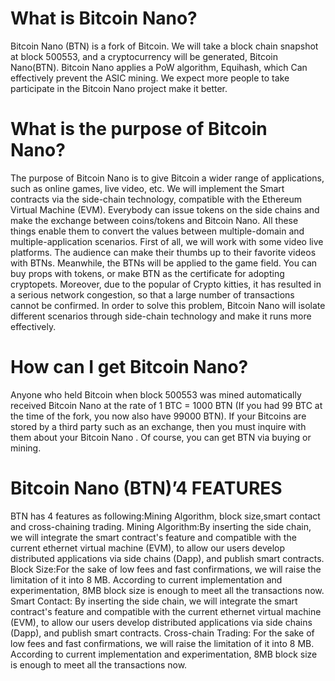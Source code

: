 
What is Bitcoin Nano?
============================
Bitcoin Nano (BTN) is a fork of Bitcoin. We will take a block chain snapshot at block 500553, and a cryptocurrency will be generated, Bitcoin Nano(BTN). Bitcoin Nano applies a PoW algorithm, Equihash, which Can effectively prevent the ASIC mining. We expect more people to take participate in the Bitcoin Nano project make it better.


What is the purpose of Bitcoin Nano?
=======================================
The purpose of Bitcoin Nano is to give Bitcoin a wider range of applications, such as online games, live video, etc. We will implement the Smart contracts via the side-chain technology, compatible with the Ethereum Virtual Machine (EVM). Everybody can issue tokens on the side chains and make the exchange between coins/tokens and Bitcoin Nano. All these things enable them to convert the values between multiple-domain and multiple-application scenarios. 
First of all, we will work with some video live platforms. The audience can make their thumbs up to their favorite videos with BTNs. Meanwhile, the BTNs will be applied to the game field. You can buy props with tokens, or make BTN as the certificate for adopting cryptopets. Moreover, due to the popular of Crypto kitties, it has resulted in a serious network congestion, so that a large number of transactions cannot be confirmed. In order to solve this problem, Bitcoin Nano will isolate different scenarios through side-chain technology and make it runs more effectively.


How can I get Bitcoin Nano?
===============================
Anyone who held Bitcoin when block 500553 was mined automatically received Bitcoin Nano at the rate of 1 BTC = 1000 BTN (If you had 99 BTC at the time of the fork, you now also have 99000 BTN). If your Bitcoins are stored by a third party such as an exchange, then you must inquire with them about your Bitcoin Nano . Of course, you can get BTN via buying or mining.



Bitcoin Nano (BTN)’4 FEATURES
=====================================
BTN has 4 features as following:Mining Algorithm, block size,smart contact and cross-chaining trading.
Mining Algorithm:By inserting the side chain, we will integrate the smart contract's feature and compatible with the current ethernet virtual machine (EVM), to allow our users develop distributed applications via side chains (Dapp), and publish smart contracts.
Block Size:For the sake of low fees and fast confirmations, we will raise the limitation of it into 8 MB. According to current implementation and experimentation, 8MB block size is enough to meet all the transactions now.
Smart Contact: By inserting the side chain, we will integrate the smart contract's feature and compatible with the current ethernet virtual machine (EVM), to allow our users develop distributed applications via side chains (Dapp), and publish smart contracts.
Cross-chain Trading: For the sake of low fees and fast confirmations, we will raise the limitation of it into 8 MB. According to current implementation and experimentation, 8MB block size is enough to meet all the transactions now.





